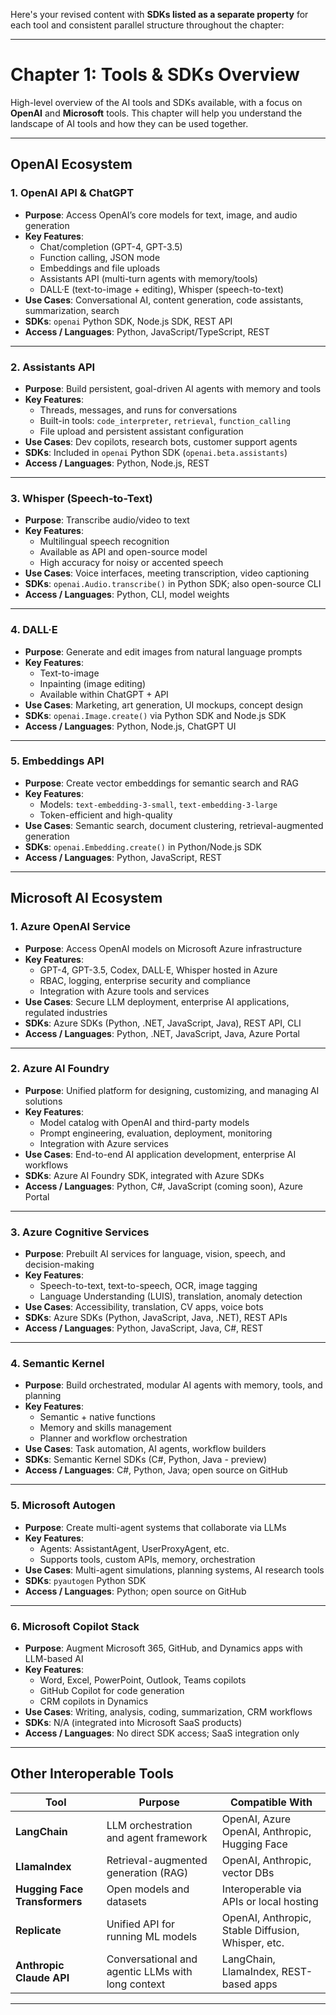 Here's your revised content with **SDKs listed as a separate property** for each tool and consistent parallel structure throughout the chapter:

---

# Chapter 1: Tools & SDKs Overview

High-level overview of the AI tools and SDKs available, with a focus on **OpenAI** and **Microsoft** tools. This chapter will help you understand the landscape of AI tools and how they can be used together.

---

## OpenAI Ecosystem

### 1. OpenAI API & ChatGPT

- **Purpose**: Access OpenAI’s core models for text, image, and audio generation  
- **Key Features**:
  - Chat/completion (GPT-4, GPT-3.5)
  - Function calling, JSON mode
  - Embeddings and file uploads
  - Assistants API (multi-turn agents with memory/tools)
  - DALL·E (text-to-image + editing), Whisper (speech-to-text)
- **Use Cases**: Conversational AI, content generation, code assistants, summarization, search
- **SDKs**: `openai` Python SDK, Node.js SDK, REST API
- **Access / Languages**: Python, JavaScript/TypeScript, REST

---

### 2. Assistants API

- **Purpose**: Build persistent, goal-driven AI agents with memory and tools  
- **Key Features**:
  - Threads, messages, and runs for conversations
  - Built-in tools: `code_interpreter`, `retrieval`, `function_calling`
  - File upload and persistent assistant configuration
- **Use Cases**: Dev copilots, research bots, customer support agents
- **SDKs**: Included in `openai` Python SDK (`openai.beta.assistants`)
- **Access / Languages**: Python, Node.js, REST

---

### 3. Whisper (Speech-to-Text)

- **Purpose**: Transcribe audio/video to text  
- **Key Features**:
  - Multilingual speech recognition
  - Available as API and open-source model
  - High accuracy for noisy or accented speech
- **Use Cases**: Voice interfaces, meeting transcription, video captioning
- **SDKs**: `openai.Audio.transcribe()` in Python SDK; also open-source CLI
- **Access / Languages**: Python, CLI, model weights

---

### 4. DALL·E

- **Purpose**: Generate and edit images from natural language prompts  
- **Key Features**:
  - Text-to-image
  - Inpainting (image editing)
  - Available within ChatGPT + API
- **Use Cases**: Marketing, art generation, UI mockups, concept design
- **SDKs**: `openai.Image.create()` via Python SDK and Node.js SDK
- **Access / Languages**: Python, Node.js, ChatGPT UI

---

### 5. Embeddings API

- **Purpose**: Create vector embeddings for semantic search and RAG  
- **Key Features**:
  - Models: `text-embedding-3-small`, `text-embedding-3-large`
  - Token-efficient and high-quality
- **Use Cases**: Semantic search, document clustering, retrieval-augmented generation
- **SDKs**: `openai.Embedding.create()` in Python/Node.js SDK
- **Access / Languages**: Python, JavaScript, REST

---

## Microsoft AI Ecosystem

### 1. Azure OpenAI Service

- **Purpose**: Access OpenAI models on Microsoft Azure infrastructure  
- **Key Features**:
  - GPT-4, GPT-3.5, Codex, DALL·E, Whisper hosted in Azure
  - RBAC, logging, enterprise security and compliance
  - Integration with Azure tools and services
- **Use Cases**: Secure LLM deployment, enterprise AI applications, regulated industries
- **SDKs**: Azure SDKs (Python, .NET, JavaScript, Java), REST API, CLI
- **Access / Languages**: Python, .NET, JavaScript, Java, Azure Portal

---

### 2. Azure AI Foundry

- **Purpose**: Unified platform for designing, customizing, and managing AI solutions  
- **Key Features**:
  - Model catalog with OpenAI and third-party models
  - Prompt engineering, evaluation, deployment, monitoring
  - Integration with Azure services
- **Use Cases**: End-to-end AI application development, enterprise AI workflows
- **SDKs**: Azure AI Foundry SDK, integrated with Azure SDKs
- **Access / Languages**: Python, C#, JavaScript (coming soon), Azure Portal

---

### 3. Azure Cognitive Services

- **Purpose**: Prebuilt AI services for language, vision, speech, and decision-making  
- **Key Features**:
  - Speech-to-text, text-to-speech, OCR, image tagging
  - Language Understanding (LUIS), translation, anomaly detection
- **Use Cases**: Accessibility, translation, CV apps, voice bots
- **SDKs**: Azure SDKs (Python, JavaScript, Java, .NET), REST APIs
- **Access / Languages**: Python, JavaScript, Java, C#, REST

---

### 4. Semantic Kernel

- **Purpose**: Build orchestrated, modular AI agents with memory, tools, and planning  
- **Key Features**:
  - Semantic + native functions
  - Memory and skills management
  - Planner and workflow orchestration
- **Use Cases**: Task automation, AI agents, workflow builders
- **SDKs**: Semantic Kernel SDKs (C#, Python, Java - preview)
- **Access / Languages**: C#, Python, Java; open source on GitHub

---

### 5. Microsoft Autogen

- **Purpose**: Create multi-agent systems that collaborate via LLMs  
- **Key Features**:
  - Agents: AssistantAgent, UserProxyAgent, etc.
  - Supports tools, custom APIs, memory, orchestration
- **Use Cases**: Multi-agent simulations, planning systems, AI research tools
- **SDKs**: `pyautogen` Python SDK
- **Access / Languages**: Python; open source on GitHub

---

### 6. Microsoft Copilot Stack

- **Purpose**: Augment Microsoft 365, GitHub, and Dynamics apps with LLM-based AI  
- **Key Features**:
  - Word, Excel, PowerPoint, Outlook, Teams copilots
  - GitHub Copilot for code generation
  - CRM copilots in Dynamics
- **Use Cases**: Writing, analysis, coding, summarization, CRM workflows
- **SDKs**: N/A (integrated into Microsoft SaaS products)
- **Access / Languages**: No direct SDK access; SaaS integration only

---

## Other Interoperable Tools

| Tool                        | Purpose                                          | Compatible With                                     |
|-----------------------------|--------------------------------------------------|-----------------------------------------------------|
| **LangChain**              | LLM orchestration and agent framework           | OpenAI, Azure OpenAI, Anthropic, Hugging Face       |
| **LlamaIndex**             | Retrieval-augmented generation (RAG)            | OpenAI, Anthropic, vector DBs                       |
| **Hugging Face Transformers** | Open models and datasets                      | Interoperable via APIs or local hosting             |
| **Replicate**              | Unified API for running ML models               | OpenAI, Anthropic, Stable Diffusion, Whisper, etc.  |
| **Anthropic Claude API**   | Conversational and agentic LLMs with long context | LangChain, LlamaIndex, REST-based apps              |

---
